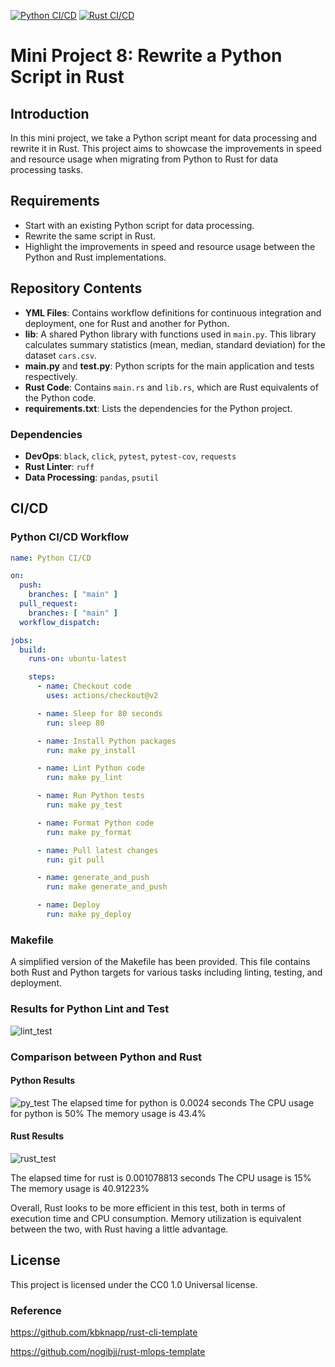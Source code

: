 [![Python CI/CD](https://github.com/nogibjj/Mini_Project8_Yabei/actions/workflows/py_ci.yml/badge.svg)](https://github.com/nogibjj/Mini_Project8_Yabei/actions/workflows/py_ci.yml) [![Rust CI/CD](https://github.com/nogibjj/Mini_Project8_Yabei/actions/workflows/rs_ci.yml/badge.svg)](https://github.com/nogibjj/Mini_Project8_Yabei/actions/workflows/rs_ci.yml)
# Mini Project 8: Rewrite a Python Script in Rust

## Introduction
In this mini project, we take a Python script meant for data processing and rewrite it in Rust. This project aims to showcase the improvements in speed and resource usage when migrating from Python to Rust for data processing tasks.

## Requirements

- Start with an existing Python script for data processing.
- Rewrite the same script in Rust.
- Highlight the improvements in speed and resource usage between the Python and Rust implementations.


## Repository Contents

- **YML Files**: Contains workflow definitions for continuous integration and deployment, one for Rust and another for Python.
- **lib**: A shared Python library with functions used in `main.py`. This library calculates summary statistics (mean, median, standard deviation) for the dataset `cars.csv`.
- **main.py** and **test.py**: Python scripts for the main application and tests respectively.
- **Rust Code**: Contains `main.rs` and `lib.rs`, which are Rust equivalents of the Python code.
- **requirements.txt**: Lists the dependencies for the Python project.

### Dependencies

- **DevOps**: `black`, `click`, `pytest`, `pytest-cov`, `requests`
- **Rust Linter**: `ruff`
- **Data Processing**: `pandas`, `psutil`

## CI/CD

### Python CI/CD Workflow

```yaml
name: Python CI/CD

on:
  push:
    branches: [ "main" ]
  pull_request:
    branches: [ "main" ]
  workflow_dispatch:

jobs:
  build:
    runs-on: ubuntu-latest

    steps:
      - name: Checkout code
        uses: actions/checkout@v2

      - name: Sleep for 80 seconds
        run: sleep 80

      - name: Install Python packages
        run: make py_install

      - name: Lint Python code
        run: make py_lint

      - name: Run Python tests
        run: make py_test

      - name: Format Python code
        run: make py_format

      - name: Pull latest changes
        run: git pull

      - name: generate_and_push
        run: make generate_and_push

      - name: Deploy
        run: make py_deploy
```

### Makefile

A simplified version of the Makefile has been provided. This file contains both Rust and Python targets for various tasks including linting, testing, and deployment.

### Results for Python Lint and Test
![lint_test](https://github.com/nogibjj/Mini_Project8_Yabei/assets/143656459/bea6742b-6f2b-4f6f-a93e-824c48bef32e)

### Comparison between Python and Rust
#### Python Results
![py_test](https://github.com/nogibjj/Mini_Project8_Yabei/assets/143656459/73fc742e-635b-417a-b5b9-653598f2bc91)
The elapsed time for python is 0.0024 seconds
The CPU usage for python is 50%
The memory usage is 43.4%

#### Rust Results
![rust_test](https://github.com/nogibjj/Mini_Project8_Yabei/assets/143656459/8411dfda-2ad2-4bd2-84a6-23420daec580)

The elapsed time for rust is 0.001078813 seconds
The CPU usage is 15%
The memory usage is 40.91223%

Overall, Rust looks to be more efficient in this test, both in terms of execution time and CPU consumption. Memory utilization is equivalent between the two, with Rust having a little advantage.
## License

This project is licensed under the CC0 1.0 Universal license.


### Reference
https://github.com/kbknapp/rust-cli-template

https://github.com/nogibjj/rust-mlops-template
